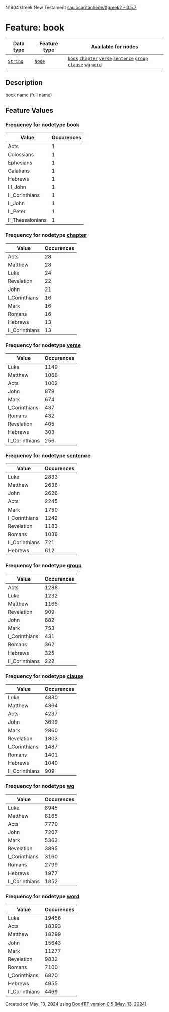 N1904 Greek New Testament <a href="https://github.com/saulocantanhede/tfgreek2">saulocantanhede/tfgreek2 - 0.5.7</a>
# Feature: book
Data type|Feature type|Available for nodes
---|---|---
[`String`](featuresbydatatype.md#string)|[`Node`](featuresbytype.md#node)| [`book`](featuresbynodetype.md#book)  [`chapter`](featuresbynodetype.md#chapter)  [`verse`](featuresbynodetype.md#verse)  [`sentence`](featuresbynodetype.md#sentence)  [`group`](featuresbynodetype.md#group)  [`clause`](featuresbynodetype.md#clause)  [`wg`](featuresbynodetype.md#wg)  [`word`](featuresbynodetype.md#word) 
## Description
book name (full name)
## Feature Values
### Frequency for nodetype [book](featuresbynodetype.md#book)
Value|Occurences
---|---
Acts|1
Colossians|1
Ephesians|1
Galatians|1
Hebrews|1
III_John|1
II_Corinthians|1
II_John|1
II_Peter|1
II_Thessalonians|1
### Frequency for nodetype [chapter](featuresbynodetype.md#chapter)
Value|Occurences
---|---
Acts|28
Matthew|28
Luke|24
Revelation|22
John|21
I_Corinthians|16
Mark|16
Romans|16
Hebrews|13
II_Corinthians|13
### Frequency for nodetype [verse](featuresbynodetype.md#verse)
Value|Occurences
---|---
Luke|1149
Matthew|1068
Acts|1002
John|879
Mark|674
I_Corinthians|437
Romans|432
Revelation|405
Hebrews|303
II_Corinthians|256
### Frequency for nodetype [sentence](featuresbynodetype.md#sentence)
Value|Occurences
---|---
Luke|2833
Matthew|2636
John|2626
Acts|2245
Mark|1750
I_Corinthians|1242
Revelation|1183
Romans|1036
II_Corinthians|721
Hebrews|612
### Frequency for nodetype [group](featuresbynodetype.md#group)
Value|Occurences
---|---
Acts|1288
Luke|1232
Matthew|1165
Revelation|909
John|882
Mark|753
I_Corinthians|431
Romans|362
Hebrews|325
II_Corinthians|222
### Frequency for nodetype [clause](featuresbynodetype.md#clause)
Value|Occurences
---|---
Luke|4880
Matthew|4364
Acts|4237
John|3699
Mark|2860
Revelation|1803
I_Corinthians|1487
Romans|1401
Hebrews|1040
II_Corinthians|909
### Frequency for nodetype [wg](featuresbynodetype.md#wg)
Value|Occurences
---|---
Luke|8945
Matthew|8165
Acts|7770
John|7207
Mark|5363
Revelation|3895
I_Corinthians|3160
Romans|2799
Hebrews|1977
II_Corinthians|1852
### Frequency for nodetype [word](featuresbynodetype.md#word)
Value|Occurences
---|---
Luke|19456
Acts|18393
Matthew|18299
John|15643
Mark|11277
Revelation|9832
Romans|7100
I_Corinthians|6820
Hebrews|4955
II_Corinthians|4469
 

Created on May. 13, 2024 using [Doc4TF version 0.5 (May. 13, 2024)](https://github.com/tonyjurg/Doc4TF/blob/main/CreateFeatureDoc.ipynb) 